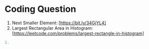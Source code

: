 # Coding Question

1. Next Smaller Element: [https://bit.ly/34GjYL4]
2. Largest Rectangular Area in Histogram: [https://leetcode.com/problems/largest-rectangle-in-histogram]

``` cpp
1. 
```
